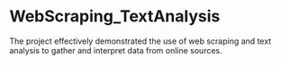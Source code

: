 # WebScraping_TextAnalysis
The project effectively demonstrated the use of web scraping and text analysis to gather and interpret data from online sources.
